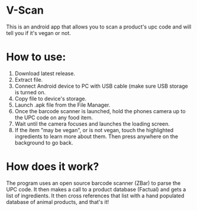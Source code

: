 # V-Scan

This is an android app that allows you to scan a product's upc code and will tell you if it's vegan or not.

# How to use:

1. Download latest release.
2. Extract file.
3. Connect Android device to PC with USB cable (make sure USB storage is turned on.
4. Copy file to device's storage.
5. Launch .apk file from the File Manager.
6. Once the barcode scanner is launched, hold the phones camera up to the UPC code on any food item.
7. Wait until the camera focuses and launches the loading screen.
8. If the item "may be vegan", or is not vegan, touch the highlighted ingredients to learn more about them. Then press anywhere on the background to go back.

# How does it work?

The program uses an open source barcode scanner (ZBar) to parse the UPC code. It then makes a call to a product database (Factual) and gets a list of ingredients.
It then cross references that list with a hand populated database of animal products, and that's it!
